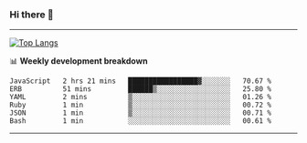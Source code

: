 ### Hi there 👋

-------
[![Top Langs](https://github-readme-stats.vercel.app/api/top-langs/?username=ashish-r)](https://github.com/anuraghazra/github-readme-stats)

📊 **Weekly development breakdown**
<!--START_SECTION:waka-->

```text
JavaScript   2 hrs 21 mins   █████████████████▓░░░░░░░   70.67 %
ERB          51 mins         ██████▒░░░░░░░░░░░░░░░░░░   25.80 %
YAML         2 mins          ▒░░░░░░░░░░░░░░░░░░░░░░░░   01.26 %
Ruby         1 min           ▒░░░░░░░░░░░░░░░░░░░░░░░░   00.72 %
JSON         1 min           ▒░░░░░░░░░░░░░░░░░░░░░░░░   00.71 %
Bash         1 min           ░░░░░░░░░░░░░░░░░░░░░░░░░   00.61 %
```

<!--END_SECTION:waka-->
-------

<!--
**ashish-r/ashish-r** is a ✨ _special_ ✨ repository because its `README.md` (this file) appears on your GitHub profile.

Here are some ideas to get you started:

- 🔭 I’m currently working on ...
- 🌱 I’m currently learning ...
- 👯 I’m looking to collaborate on ...
- 🤔 I’m looking for help with ...
- 💬 Ask me about ...
- 📫 How to reach me: ...
- 😄 Pronouns: ...
- ⚡ Fun fact: ...
-->
